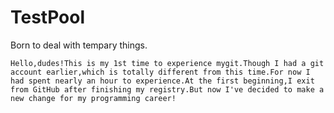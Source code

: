 # TestPool
Born to deal with tempary things.

    Hello,dudes!This is my 1st time to experience mygit.Though I had a git account earlier,which is totally different from this time.For now I had spent nearly an hour to experience.At the first beginning,I exit from GitHub after finishing my registry.But now I've decided to make a new change for my programming career!
